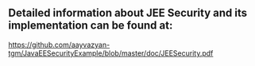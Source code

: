 Detailed information about JEE Security and its implementation can be found at:
----------
https://github.com/aayvazyan-tgm/JavaEESecurityExample/blob/master/doc/JEESecurity.pdf